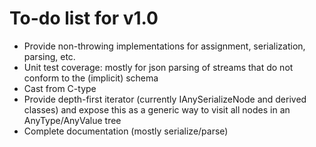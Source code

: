 # To-do list for v1.0

* Provide non-throwing implementations for assignment, serialization, parsing, etc.
* Unit test coverage: mostly for json parsing of streams that do not conform to the (implicit) schema
* Cast from C-type
* Provide depth-first iterator (currently IAnySerializeNode<T> and derived classes) and expose this as a generic way
  to visit all nodes in an AnyType/AnyValue tree
* Complete documentation (mostly serialize/parse)
